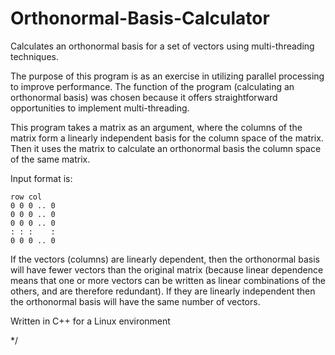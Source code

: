 # Orthonormal-Basis-Calculator
Calculates an orthonormal basis for a set of vectors using multi-threading techniques.

The purpose of this program is as an exercise in utilizing parallel processing to improve performance. The function of the program (calculating an orthonormal basis) was chosen because it offers straightforward opportunities to implement multi-threading.

This program takes a matrix as an argument, where the columns of the matrix form a linearly independent basis for the column space of the matrix.
Then it uses the matrix to calculate an orthonormal basis the column space of the same matrix.

Input format is:

    row col
    0 0 0 .. 0
    0 0 0 .. 0
    0 0 0 .. 0
    : : :    :
    0 0 0 .. 0
    
If the vectors (columns) are linearly dependent, then the orthonormal basis will have fewer vectors than the original matrix
(because linear dependence means that one or more vectors can be written as linear combinations of the others, and are therefore redundant).
If they are linearly independent then the orthonormal basis will have the same number of vectors.

Written in C++ for a Linux environment

*/
